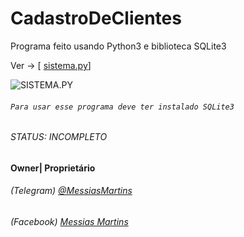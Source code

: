 # CadastroDeClientes
Programa feito usando Python3 e biblioteca SQLite3

  Ver -> [ [sistema.py](https://github.com/MartinsMessias/CadastroDeClientes/blob/master/sistema.py)]
  
  ![SISTEMA.PY](https://github.com/MartinsMessias/CadastroDeClientes/blob/master/cap.png)

###### `Para usar esse programa deve ter instalado SQLite3`

###### _STATUS: INCOMPLETO_

#### Owner| Proprietário 
###### (Telegram) [@MessiasMartins](https://t.me/hostkilled)
###### (Facebook) [Messias Martins](https://www.facebook.com/Messiaszz)
